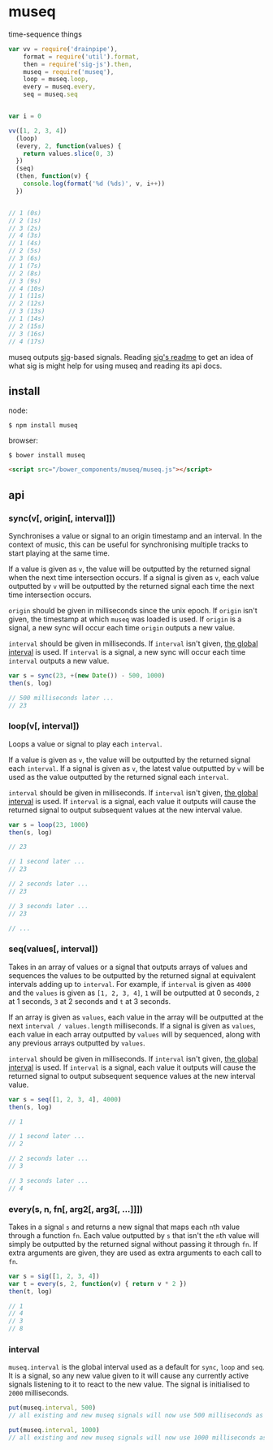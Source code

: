 # museq

time-sequence things

```javascript
var vv = require('drainpipe'),
    format = require('util').format,
    then = require('sig-js').then,
    museq = require('museq'),
    loop = museq.loop,
    every = museq.every,
    seq = museq.seq


var i = 0

vv([1, 2, 3, 4])
  (loop)
  (every, 2, function(values) {
    return values.slice(0, 3)
  })
  (seq)
  (then, function(v) {
    console.log(format('%d (%ds)', v, i++))
  })


// 1 (0s)
// 2 (1s)
// 3 (2s)
// 4 (3s)
// 1 (4s)
// 2 (5s)
// 3 (6s)
// 1 (7s)
// 2 (8s)
// 3 (9s)
// 4 (10s)
// 1 (11s)
// 2 (12s)
// 3 (13s)
// 1 (14s)
// 2 (15s)
// 3 (16s)
// 4 (17s)
```

museq outputs [sig](https://github.com/justinvdm/sig)-based signals. Reading [sig's readme](https://github.com/justinvdm/sig#sig) to get an idea of what sig is might help for using museq and reading its api docs.


## install

node:

```
$ npm install museq
```

browser:

```
$ bower install museq
```

```html
<script src="/bower_components/museq/museq.js"></script>
```


## api

### sync(v[, origin[, interval]])

Synchronises a value or signal to an origin timestamp and an interval. In the context of music, this can be useful for synchronising multiple tracks to start playing at the same time. 

If a value is given as `v`, the value will be outputted by the returned signal when the next time intersection occurs. If a signal is given as `v`, each value outputted by `v` will be outputted by the returned signal each time the next time intersection occurs.

`origin` should be given in milliseconds since the unix epoch. If `origin` isn't given, the timestamp at which `museq` was loaded is used. If `origin` is a signal, a new sync will occur each time `origin` outputs a new value.

`interval` should be given in milliseconds. If `interval` isn't given, [the global interval](#interval) is used. If `interval` is a signal, a new sync will occur each time `interval` outputs a new value.

```javascript
var s = sync(23, +(new Date()) - 500, 1000)
then(s, log)

// 500 milliseconds later ...
// 23
```

### loop(v[, interval])

Loops a value or signal to play each `interval`.

If a value is given as `v`, the value will be outputted by the returned signal each `interval`. If a signal is given as `v`, the latest value outputted by `v` will be used as the value outputted by the returned signal each `interval`.

`interval` should be given in milliseconds. If `interval` isn't given, [the global interval](#interval) is used. If `interval` is a signal, each value it outputs will cause the returned signal to output subsequent values at the new interval value.

```javascript
var s = loop(23, 1000)
then(s, log)

// 23

// 1 second later ...
// 23

// 2 seconds later ...
// 23

// 3 seconds later ...
// 23

// ...
```

### seq(values[, interval])

Takes in an array of values or a signal that outputs arrays of values and sequences the values to be outputted by the returned signal at equivalent intervals adding up to `interval`. For example, if `interval` is given as `4000` and the `values` is given as `[1, 2, 3, 4]`, `1` will be outputted at 0 seconds, `2` at 1 seconds, `3` at 2 seconds and `t` at 3 seconds.

If an array is given as `values`, each value in the array will be outputted at the next `interval / values.length` milliseconds. If a signal is given as `values`, each value in each array outputted by `values` will by sequenced, along with any previous arrays outputted by `values`.

`interval` should be given in milliseconds. If `interval` isn't given, [the global interval](#interval) is used. If `interval` is a signal, each value it outputs will cause the returned signal to output subsequent sequence values at the new interval value.


```javascript
var s = seq([1, 2, 3, 4], 4000)
then(s, log)

// 1

// 1 second later ...
// 2

// 2 seconds later ...
// 3

// 3 seconds later ...
// 4
```

### every(s, n, fn[, arg2[, arg3[, ...]]])

Takes in a signal `s` and returns a new signal that maps each `n`th value through a function `fn`. Each value outputted by `s` that isn't the `n`th value will simply be outputted by the returned signal without passing it through `fn`. If extra arguments are given, they are used as extra arguments to each call to `fn`.


```javascript
var s = sig([1, 2, 3, 4])
var t = every(s, 2, function(v) { return v * 2 })
then(t, log)

// 1
// 4
// 3
// 8
```


### interval

`museq.interval` is the global interval used as a default for `sync`, `loop` and `seq`. It is a signal, so any new value given to it will cause any currently active signals listening to it to react to the new value. The signal is initialised to `2000` milliseconds.

```javascript
put(museq.interval, 500)
// all existing and new museq signals will now use 500 milliseconds as their interval

put(museq.interval, 1000)
// all existing and new museq signals will now use 1000 milliseconds as their interval
```
